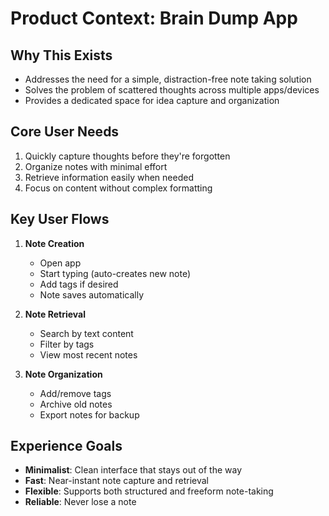 # Product Context: Brain Dump App

## Why This Exists
- Addresses the need for a simple, distraction-free note taking solution
- Solves the problem of scattered thoughts across multiple apps/devices
- Provides a dedicated space for idea capture and organization

## Core User Needs
1. Quickly capture thoughts before they're forgotten
2. Organize notes with minimal effort
3. Retrieve information easily when needed
4. Focus on content without complex formatting

## Key User Flows
1. **Note Creation**
   - Open app
   - Start typing (auto-creates new note)
   - Add tags if desired
   - Note saves automatically

2. **Note Retrieval**
   - Search by text content
   - Filter by tags
   - View most recent notes

3. **Note Organization**
   - Add/remove tags
   - Archive old notes
   - Export notes for backup

## Experience Goals
- **Minimalist**: Clean interface that stays out of the way
- **Fast**: Near-instant note capture and retrieval
- **Flexible**: Supports both structured and freeform note-taking
- **Reliable**: Never lose a note
